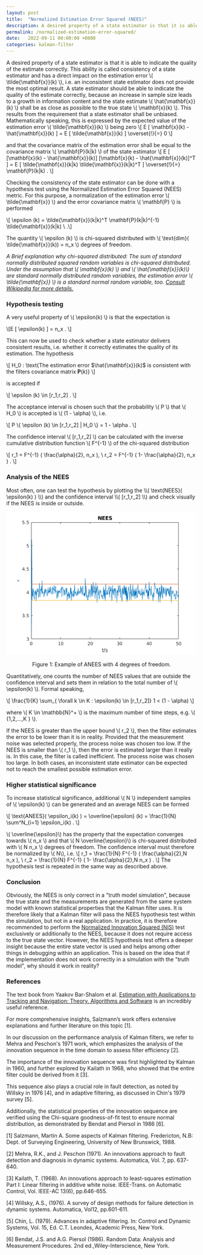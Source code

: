 ```yaml
---
layout: post
title:  "Normalized Estimation Error Squared (NEES)"
description: A desired property of a state estimator is that it is able to indicate the quality of the estimate correctly. This is called consistency of a state estimator.
permalink: /normalized-estimation-error-squared/
date:   2022-09-11 00:00:00 +0000
categories: kalman-filter
---
```


A desired property of a state estimator is that it is able to indicate the quality of the estimate correctly.
This ability is called consistency of a state estimator and has a direct impact on the estimation error \\( \tilde{\mathbf{x}}(k) \\), i.e. an inconsistent state estimator does not provide the most optimal result.
A state estimator should be able to indicate the quality of the estimate correctly, because an increase in sample size leads to a growth in information content and the state estimate \\( \hat{\mathbf{x}}(k) \\) shall be as close as possible to the true state \\( \mathbf{x}(k)  \\).
This results from the requirement that a state estimator shall be unbiased.
Mathematically speaking, this is expressed by the expected value of the estimation error \\( \tilde{\mathbf{x}}(k)  \\) being zero
\\[ E [ \mathbf{x}(k) - \hat{\mathbf{x}}(k)  ] = E [ \tilde{\mathbf{x}}(k)  ] \overset{!}{=} 0 \\]

and that the covariance matrix of the estimation error shall be equal to the covariance matrix \\( \mathbf{P}(k\|k)  \\) of the state estimator
\\[ E [ [\mathbf{x}(k) - \hat{\mathbf{x}}(k)] [\mathbf{x}(k) - \hat{\mathbf{x}}(k)]^T ] = E [ \tilde{\mathbf{x}}(k\|k) \tilde{\mathbf{x}}(k\|k)^T  ] \overset{!}{=} \mathbf{P}(k\|k) \. \\]

Checking the consistency of the state estimator can be done with a hypothesis test using the Normalized Estimation Error Squared (NEES) metric.
For this purpose, a normalization of the estimation error \\( \tilde{\mathbf{x}} \\) and the error covariance matrix \\( \mathbf{P} \\) is performed

\\[ \epsilon (k) = \tilde{\mathbf{x}}(k\|k)^T \mathbf{P}(k\|k)^{-1} \tilde{\mathbf{x}}(k\|k) \ .\\]

The quantity \\( \epsilon (k) \\)  is chi-squared distributed with \\( \text{dim}( \tilde{\mathbf{x}}(k)) = n_x \\) degrees of freedom.

*A Brief explanation why chi-squared distributed: The sum of standard normally distributed squared random variables is chi-squared distributed. 
Under the assumption that \\( \mathbf{x}(k) \\) and \\( \hat{\mathbf{x}}(k)\\) are standard normally distributed random variables, the estimation error \\( \tilde{\mathbf{x}} \\) is a standard normal random variable, too.
[Consult Wikipedia for more details.](https://en.wikipedia.org/wiki/Chi-squared_distribution)*

<h3>Hypothesis testing</h3>

A very useful property of \\( \epsilon(k) \\) is that the expectation is

\\[E [ \epsilon(k) ] = n_x \. \\]

This can now be used to check whether a state estimator delivers consistent results, i.e. whether it correctly estimates the quality of its estimation.
The hypothesis

\\[ H_0 :  \text{The estimation error $\hat{\mathbf{x}}(k)$ is consistent with the filters covariance matrix $\mathbf{P}(k)$} \\]

is accepted if

\\[ \epsilon (k) \in [r_1,r_2] \. \\]

The acceptance interval is chosen such that the probability \\( P \\) that \\( H_0 \\) is accepted is \\( (1 - \alpha) \\), i.e. 

\\[ P \\{ \epsilon (k) \in [r_1,r_2]  \| H_0 \\} = 1 - \alpha \. \\]

The confidence interval \\( [r_1,r_2] \\) can be calculated with the inverse cumulative distribution function \\( F^{-1} \\) of the chi-squared distribution

\\[ r_1 = F^{-1} ( \frac{\alpha}{2}, n_x ), \ r_2 = F^{-1} ( 1- \frac{\alpha}{2}, n_x ) \. \\]

<h3>Analysis of the NEES</h3>
Most often, one can test the hypothesis by plotting the \\( \text{NEES}( \epsilon(k) ) \\) and the confidence interval \\( [r_1,r_2] \\) and check visually if the NEES is inside or outside. 

<p align="center">
<img src="/assets/images/dc_motor/NEES.png" title="Normalized Estimation Error Squared (NEES)"/>
<center>Figure 1: Example of ANEES with 4 degrees of freedom.</center>
</p>

Quantitatively, one counts the number of NEES values that are outside the confidence interval and sets them in relation to the total number of \\(  \epsilon(k) \\). 
Formal speaking, 

\\[ \frac{1}{K} \sum_{ \forall k \in K : \epsilon(k) \in [r_1,r_2]} 1  < (1 - \alpha) \\]

where \\( K \in \mathbb{N}^+ \\) is the maximum number of time steps, e.g. \\( \{1,2,...,K \} \\).

If the NEES is greater than the upper bound \\( r_2 \\), then the filter estimates the error to be lower than it is in reality.
Provided that the measurement noise was selected properly, the process noise was chosen too low.
If the NEES is smaller than \\( r_1 \\), then the error is estimated larger than it really is. 
In this case, the filter is called inefficient. 
The process noise was chosen too large.
In both cases, an inconsistent state estimator can be expected not to reach the smallest possible estimation error.

<h3>Higher statistical significance</h3>

To increase statistical significance, additional \\( N \\) independent samples of \\( \epsilon(k) \\) can be generated and an average NEES can be formed

\\[ \text{ANEES}( \epsilon_i(k) ) = \overline{\epsilon} (k)  = \frac{1}{N} \sum^N_{i=1} \epsilon_i(k) \. \\]

\\( \overline{\epsilon}\\) has the property that the expectation converges towards \\( n_x \\) and that \\( N \overline{\epsilon}\\) is chi-squared distributed with \\( N n_x \\) degrees of freedom.
The confidence interval must therefore be normalized by \\( N\\), i.e.
\\[ r_1 = \frac{1}{N} F^{-1} ( \frac{\alpha}{2},N n_x ), \ r_2 = \frac{1}{N} F^{-1} ( 1- \frac{\alpha}{2},N n_x ) \. \\]
The hypothesis test is repeated in the same way as described above.

<h3>Conclusion</h3>

Obviously, the NEES is only correct in a "truth model simulation", because the true state and the measurements are generated from the same system model with known statistical properties that the Kalman filter uses.
It is therefore likely that a Kalman filter will pass the NEES hypothesis test within the simulation, but not in a real application.
In practice, it is therefore recommended to perform the [Normalized Innovation Squared (NIS)](/normalized-innovation-squared/) test exclusively or additionally to the NEES, because it does not require access to the true state vector.
However, the NEES hypothesis test offers a deeper insight because the entire state vector is used and helps among other things in debugging within an application. 
This is based on the idea that if the implementation does not work correctly in a simulation with the "truth model", why should it work in reality?

<h3>References</h3>
The text book from Yaakov Bar-Shalom et al. <a href="https://amzn.to/3UPmvJj" onclick="fathom.trackEvent('NEES - Amazon - Bar-Shalom');">Estimation with Applications to Tracking and Navigation: Theory, Algorithms and Software</a> is an incredibly useful reference.

For more comprehensive insights, Salzmann’s work offers extensive explanations and further literature on this topic [1].

In our discussion on the performance analysis of Kalman filters, we refer to Mehra and Peschon's 1971 work, which emphasizes the analysis of the innovation sequence in the time domain to assess filter efficiency [2].

The importance of the innovation sequence was first highlighted by Kalman in 1960, and further explored by Kailath in 1968, who showed that the entire filter could be derived from it [3].

This sequence also plays a crucial role in fault detection, as noted by Willsky in 1976 [4], and in adaptive filtering, as discussed in Chin's 1979 survey [5].

Additionally, the statistical properties of the innovation sequence are verified using the Chi-square goodness-of-fit test to ensure normal distribution, as demonstrated by Bendat and Piersol in 1986 [6].


[1] Salzmann, Martin A. Some aspects of Kalman filtering. Fredericton, N.B: Dept. of Surveying Engineering, University of New Brunswick, 1988.

[2] Mehra, R.K., and J. Peschon (1971). An innovations approach to fault detection and diagnosis in dynamic systems. Automatica, Vol. 7, pp. 637-640.

[3] Kailath, T. (1968). An innovations approach to least-squares estimation Part I: Linear filtering in additive white noise. IEEE-Trans. on Automatic Control, Vol. IEEE-AC 13(6), pp.646-655.

[4] Willsky, A.S., (1976). A survey of design methods for failure detection in dynamic systems. Automatica, Vol12, pp.601-611.

[5] Chin, L. (1979). Advances in adaptive filtering. In: Control and Dynamic Systems, Vol. 15, Ed. C.T. Leondes, Academic Press, New York.

[6] Bendat, J.S. and A.G. Piersol (1986). Random Data: Analysis and Measurement Procedures. 2nd ed.,Wiley-Interscience, New York.


[jekyll-docs]: https://jekyllrb.com/docs/home
[jekyll-gh]:   https://github.com/jekyll/jekyll
[jekyll-talk]: https://talk.jekyllrb.com/
